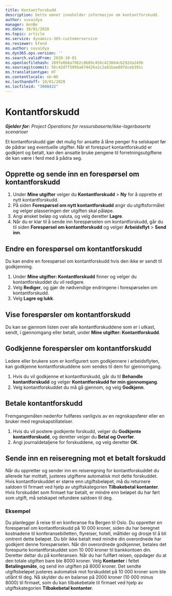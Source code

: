 ```yaml
---
title: Kontantforskudd
description: Dette emnet inneholder informasjon om kontantforskudd.
author: suvaidya
manager: AnnBe
ms.date: 10/01/2020
ms.topic: article
ms.service: dynamics-365-customerservice
ms.reviewer: kfend
ms.author: suvaidya
ms.dyn365.ops.version: ''
ms.search.validFrom: 2020-10-01
ms.openlocfilehash: 209fe0b8a79b2c0689c458c423664cb292da249b
ms.sourcegitcommit: 56c42d7f5995a674426a1c2a81bae897dceb391c
ms.translationtype: HT
ms.contentlocale: nb-NO
ms.lasthandoff: 10/01/2020
ms.locfileid: "3908422"
---
```

# <a name="cash-advance"></a>Kontantforskudd

_**Gjelder for:** Project Operations for ressursbaserte/ikke-lagerbaserte scenarioer_

Et kontantforskudd gjør det mulig for ansatte å låne penger fra selskapet før de pådrar seg eventuelle utgifter. Når et forespurt kontantforskudd er godkjent og betalt, kan den ansatte bruke pengene til forretningsutgiftene de kan være i ferd med å pådra seg. 

## <a name="create-and-submit-a-cash-advance-request"></a>Opprette og sende inn en forespørsel om kontantforskudd

1. Under **Mine utgifter** velger du **Kontantforskudd** > **Ny** for å opprette et nytt kontantforskudd. 
2. På siden **Forespørsel om nytt kontantforskudd** angir du utgiftsformålet og velger plasseringen der utgiften skal påløpe.
3. Angi ønsket beløp og valuta, og velg deretter **Lagre**. 
4. Når du er klar til å sende inn forespørselen om kontantforskudd, går du til siden **Forespørsel om kontantforskudd** og velger **Arbeidsflyt** > **Send inn**.

## <a name="modify-a-cash-advance-request"></a>Endre en forespørsel om kontantforskudd

Du kan endre en forespørsel om kontantforskudd hvis den ikke er sendt til godkjenning.

1. Under **Mine utgifter: Kontantforskudd** finner og velger du kontantforskuddet du vil redigere.
2. Velg **Rediger**, og gjør de nødvendige endringene i forespørselen om kontantforskudd. 
3. Velg **Lagre og lukk**.


## <a name="view-cash-advance-requests"></a>Vise forespørsler om kontantforskudd
Du kan se gjennom listen over alle kontantforskuddene som er i utkast, sendt, i gjennomgang eller betalt, under **Mine utgifter: Kontantforskudd**. 

## <a name="approve-cash-advance-requests"></a>Godkjenne forespørsler om kontantforskudd

Ledere eller brukere som er konfigurert som godkjennere i arbeidsflyten, kan godkjenne kontantforskuddene som sendes til dem for gjennomgang. 

1. Hvis du vil godkjenne et kontantforskudd, går du til **Behandle kontantforskudd** og velger **Kontantforskudd for min gjennomgang**.
2. Velg kontantforskuddet du må gå gjennom, og velg **Godkjenn**.  

## <a name="pay-cash-advances"></a>Betale kontantforskudd 
Fremgangsmåten nedenfor fullføres vanligvis av en regnskapsfører eller en bruker med regnskapstillatelser.

1. Hvis du vil postere godkjente forskudd, velger du **Godkjente kontantforskudd**, og deretter velger du **Betal og Overfør**.  
2. Angi journaldetaljene for forskuddene, og velg deretter **OK**. 

## <a name="submit-an-expense-report-against-a-paid-cash-advance"></a>Sende inn en reiseregning mot et betalt forskudd 

Når du oppretter og sender inn en reiseregning for kontantforskuddet du allerede har mottatt, justeres utgiftene automatisk mot dette forskuddet. Hvis kontantforskuddet er større enn utgiftsbeløpet, må du returnere saldoen til firmaet ved hjelp av utgiftskategorien **Tilbakebetal kontanter**. Hvis forskuddet som firmaet har betalt, er mindre enn beløpet du har ført som utgift, må selskapet refundere saldoen til deg. 

### <a name="example"></a>Eksempel
Du planlegger å reise til en konferanse fra Bergen til Oslo. Du oppretter en forespørsel om kontantforskudd på 10 000 kroner, siden du har beregnet kostnadene til konferansebilletten, flyreiser, hotell, måltider og drosje til å bli omtrent dette beløpet. Du blir ikke betalt med mindre din overordnede har godkjent denne forespørselen. Når din overordnede godkjenner, betales det forespurte kontantforskuddet som 10 000 kroner til bankkontoen din. Deretter deltar du på konferansen. Når du har fullført reisen, oppdager du at den totale utgiften bare ble 8000 kroner. Velg **Kontanter** i feltet **Betalingsmåte**, og send inn utgiften på 8000 kroner. Det sendte utgiftsbeløpet justeres automatisk mot forskuddet på 10 000 kroner som ble utlånt til deg. Nå skylder du en balanse på 2000 kroner (10 000 minus 8000) til firmaet, som du kan tilbakebetale til firmaet ved hjelp av utgiftskategorien **Tilbakebetal kontanter**. 
